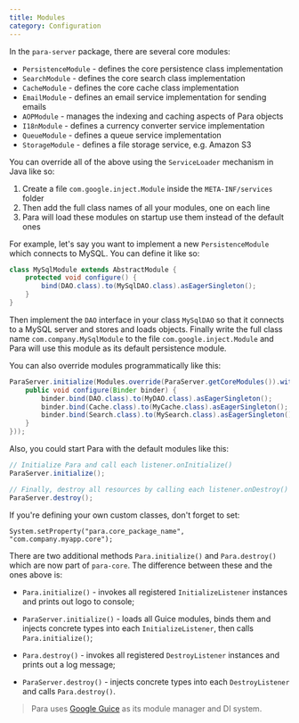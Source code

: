 ```yaml
---
title: Modules
category: Configuration
---
```


In the `para-server` package, there are several core modules:

- `PersistenceModule` - defines the core persistence class implementation
- `SearchModule` - defines the core search class implementation
- `CacheModule` - defines the core cache class implementation
- `EmailModule` - defines an email service implementation for sending emails
- `AOPModule` - manages the indexing and caching aspects of Para objects
- `I18nModule` - defines a currency converter service implementation
- `QueueModule` - defines a queue service implementation
- `StorageModule` - defines a file storage service, e.g. Amazon S3

You can override all of the above using the `ServiceLoader` mechanism in Java like so:

1. Create a file `com.google.inject.Module` inside the `META-INF/services` folder
2. Then add the full class names of all your modules, one on each line
3. Para will load these modules on startup use them instead of the default ones

For example, let's say you want to implement a new `PersistenceModule` which connects to MySQL.
You can define it like so:

```java
class MySqlModule extends AbstractModule {
	protected void configure() {
		bind(DAO.class).to(MySqlDAO.class).asEagerSingleton();
	}
}
```
Then implement the `DAO` interface in your class `MySqlDAO` so that it connects to a MySQL server and stores and loads objects.
Finally write the full class name `com.company.MySqlModule` to the file `com.google.inject.Module` and Para will use this
module as its default persistence module.

You can also override modules programmatically like this:

```java
ParaServer.initialize(Modules.override(ParaServer.getCoreModules()).with(new Module() {
	public void configure(Binder binder) {
		binder.bind(DAO.class).to(MyDAO.class).asEagerSingleton();
		binder.bind(Cache.class).to(MyCache.class).asEagerSingleton();
		binder.bind(Search.class).to(MySearch.class).asEagerSingleton();
	}
}));
```

Also, you could start Para with the default modules like this:

```java
// Initialize Para and call each listener.onInitialize()
ParaServer.initialize();

// Finally, destroy all resources by calling each listener.onDestroy()
ParaServer.destroy();
```

If you're defining your own custom classes, don't forget to set:
```
System.setProperty("para.core_package_name", "com.company.myapp.core");
```

There are two additional methods `Para.initialize()` and `Para.destroy()` which are now part of `para-core`. The
difference between these and the ones above is:

- `Para.initialize()` - invokes all registered `InitializeListener` instances and prints out logo to console;
- `ParaServer.initialize()` - loads all Guice modules, binds them and injects concrete types into each
`InitializeListener`, then calls `Para.initialize()`;

- `Para.destroy()` - invokes all registered `DestroyListener` instances and prints out a log message;
- `ParaServer.destroy()` - injects concrete types into each `DestroyListener` and calls `Para.destroy()`.


> Para uses [Google Guice](https://github.com/google/guice) as its module manager and DI system.